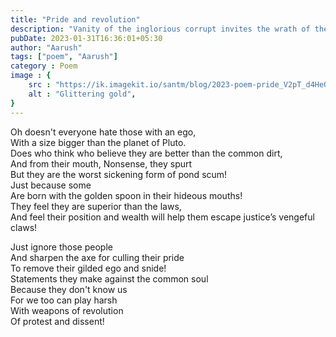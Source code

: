 ```yaml
---
title: "Pride and revolution"
description: "Vanity of the inglorious corrupt invites the wrath of the downtrodden "
pubDate: 2023-01-31T16:36:01+05:30
author: "Aarush"
tags: ["poem", "Aarush"]
category : Poem
image : {
	src : "https://ik.imagekit.io/santm/blog/2023-poem-pride_V2pT_d4HeQ.webp",
	alt : "Glittering gold",
}
---
```



Oh doesn't everyone hate those with an ego,  
With a size bigger than the planet of Pluto.  
Does who think who believe they are better than the common dirt,  
And from their mouth, Nonsense, they spurt   
But they are the worst sickening form of pond scum!  
Just because some  
Are born with the golden spoon in their hideous mouths!  
They feel they are superior than the laws,  
 And feel their position and wealth will help them escape justice’s vengeful claws!  
  
  
Just ignore those people  
And sharpen  the axe for culling their pride  
To remove their gilded ego and snide!  
Statements they make against the common soul  
Because they don't know us  
For we too can play harsh   
With weapons of revolution  
Of protest and dissent!  
